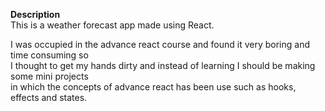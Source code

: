 **Description**</br>
This is a weather forecast app made using React.</br>

I was occupied in the advance react course and found it very boring and time consuming so</br>
I thought to get my hands dirty and instead of learning I should be making some mini projects </br>
in which the concepts of advance react has been use such as hooks, effects and states. 
